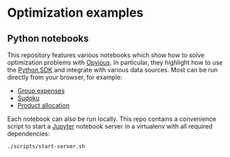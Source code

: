 # Optimization examples

## Python notebooks

This repository features various notebooks which show how to solve optimization
problems with [Opvious](https://www.opvious.io). In particular, they highlight
how to use the [Python SDK][] and integrate with various data sources. Most can
be run directly from your browser, for example:

+ [Group expenses](https://www.opvious.io/notebooks/retro/examples?path=group-expenses.ipynb)
+ [Sudoku](https://www.opvious.io/notebooks/retro/examples?path=sudoku.ipynb)
+ [Product allocation](https://www.opvious.io/notebooks/retro/examples?path=product-allocation.ipynb)

Each notebook can also be run locally. This repo contains a convenience script
to start a [Jupyter][] notebook server in a virtualenv with all required
dependencies:

```sh
./scripts/start-server.sh
```


[Python SDK]: https://opvious.readthedocs.io/
[Jupyter]: https://jupyter.org/
[token]: https://hub.beta.opvious.io/authorizations

